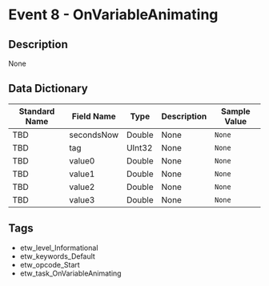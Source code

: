 # Event 8 - OnVariableAnimating

## Description
None

## Data Dictionary
|Standard Name|Field Name|Type|Description|Sample Value|
|---|---|---|---|---|
|TBD|secondsNow|Double|None|`None`|
|TBD|tag|UInt32|None|`None`|
|TBD|value0|Double|None|`None`|
|TBD|value1|Double|None|`None`|
|TBD|value2|Double|None|`None`|
|TBD|value3|Double|None|`None`|

## Tags
* etw_level_Informational
* etw_keywords_Default
* etw_opcode_Start
* etw_task_OnVariableAnimating
